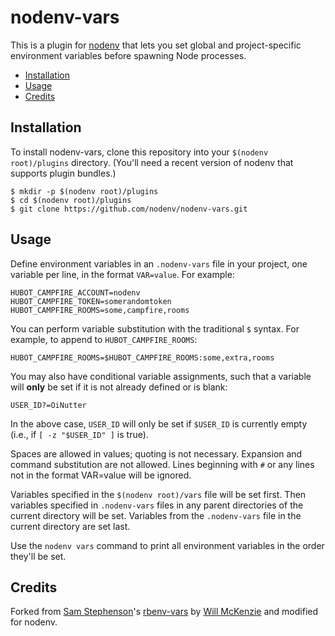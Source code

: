 # nodenv-vars

This is a plugin for [nodenv](https://github.com/nodenv/nodenv)
that lets you set global and project-specific environment variables
before spawning Node processes.

<!-- toc -->

- [Installation](#installation)
- [Usage](#usage)
- [Credits](#credits)

<!-- tocstop -->

## Installation

To install nodenv-vars, clone this repository into your
`$(nodenv root)/plugins` directory. (You'll need a recent version of nodenv
that supports plugin bundles.)

    $ mkdir -p $(nodenv root)/plugins
    $ cd $(nodenv root)/plugins
    $ git clone https://github.com/nodenv/nodenv-vars.git

## Usage

Define environment variables in an `.nodenv-vars` file in your project,
one variable per line, in the format `VAR=value`. For example:

    HUBOT_CAMPFIRE_ACCOUNT=nodenv
    HUBOT_CAMPFIRE_TOKEN=somerandomtoken
    HUBOT_CAMPFIRE_ROOMS=some,campfire,rooms

You can perform variable substitution with the traditional `$`
syntax. For example, to append to `HUBOT_CAMPFIRE_ROOMS`:

    HUBOT_CAMPFIRE_ROOMS=$HUBOT_CAMPFIRE_ROOMS:some,extra,rooms

You may also have conditional variable assignments, such that a
variable will **only** be set if it is not already defined or is blank:

    USER_ID?=OiNutter

In the above case, `USER_ID` will only be set if `$USER_ID` is
currently empty (i.e., if `[ -z "$USER_ID" ]` is true).

Spaces are allowed in values; quoting is not necessary. Expansion and
command substitution are not allowed. Lines beginning with `#` or any
lines not in the format VAR=value will be ignored.

Variables specified in the `$(nodenv root)/vars` file will be set
first. Then variables specified in `.nodenv-vars` files in any parent
directories of the current directory will be set. Variables from the
`.nodenv-vars` file in the current directory are set last.

Use the `nodenv vars` command to print all environment variables in the
order they'll be set.

## Credits

Forked from [Sam Stephenson](https://github.com/sstephenson)'s
[rbenv-vars](https://github.com/rbenv/rbenv-vars) by [Will
McKenzie](https://github.com/oinutter) and modified for nodenv.

